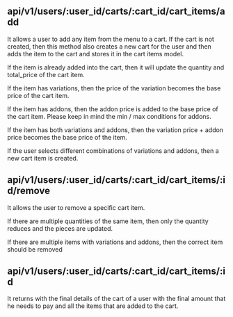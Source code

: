 ## api/v1/users/:user_id/carts/:cart_id/cart_items/add

  It allows a user to add any item from the menu to a cart. If the cart is not created, then this method also creates a new cart for the user and then adds the item to the cart and stores it in the cart items model.

  If the item is already added into the cart, then it will update the quantity and total_price of the cart item.

  If the item has variations, then the price of the variation becomes the base price of the cart item.

  If the item has addons, then the addon price is added to the base price of the cart item. Please keep in mind the min / max conditions for addons.

  If the item has both variations and addons, then the variation price + addon price becomes the base price of the item.

  If the user selects different  combinations of variations and addons, then a new cart item is created.

## api/v1/users/:user_id/carts/:cart_id/cart_items/:id/remove

  It allows the user to remove a specific cart item.

  If there are multiple quantities of the same item, then only the quantity reduces and the pieces are updated.

  If there are multiple items with variations and addons, then the correct item should be removed

## api/v1/users/:user_id/carts/:cart_id/cart_items/:id

  It returns with the final details of the cart of a user with the final amount that he needs to pay and all the items that are added to the cart.

